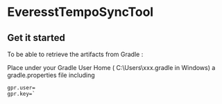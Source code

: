 # EveresstTempoSyncTool

## Get it started
To be able to retrieve the artifacts from Gradle :

Place under your Gradle User Home ( C:\Users\xxx\.gradle in Windows)
a gradle.properties file including 

    gpr.user=
    gpr.key=`